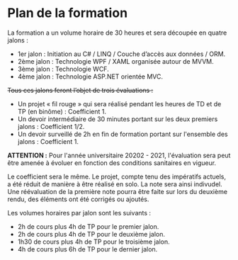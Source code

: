 <h1>Plan de la formation</h1>

La formation a un volume horaire de 30 heures et sera découpée en quatre jalons :

<ul>
<li>1er jalon : Initiation au C# / LINQ / Couche d’accès aux données / ORM.</li>
<li>2ème jalon : Technologie WPF / XAML organisée autour de MVVM.</li>
<li>3ème jalon : Technologie WCF.</li>
<li>4ème jalon : Technologie ASP.NET orientée MVC.</li>
</ul>

<strike>Tous ces jalons feront l’objet de trois évaluations :</strike>

<ul>
<li>Un projet « fil rouge » qui sera réalisé pendant les heures de TD et de TP (en binôme) : Coefficient 1.</li>
<li>Un devoir intermédiaire de 30 minutes portant sur les deux premiers jalons : Coefficient 1/2.</li>
<li>Un devoir surveillé de 2h en fin de formation portant sur l'ensemble des jalons : Coefficient 1.</li>
</ul>

<strong>ATTENTION :</strong> Pour l'année universitaire 20202 - 2021, l'évaluation sera peut être amenée à évoluer en fonction des conditions sanitaires en vigueur.

Le coefficient sera le même. Le projet, compte tenu des impératifs actuels, a été réduit de manière à être réalisé en solo. La note sera ainsi indivudel.
Une réévaluation de la première note pourra être faite sur lors du deuxième rendu, des éléments ont été corrigés ou ajoutés.

Les volumes horaires par jalon sont les suivants :

<ul>
<li>2h de cours plus 4h de TP pour le premier jalon.</li>
<li>2h de cours plus 4h de TP pour le deuxième jalon.</li>
<li>1h30 de cours plus 4h de TP pour le troisième jalon.</li>
<li>4h de cours plus 6h de TP pour le dernier jalon.</li>
</ul>
